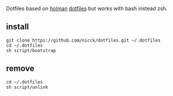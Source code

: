 Dotfiles based on [holman](https://github.com/holman/dotfiles) [dotfiles](http://zachholman.com/2010/08/dotfiles-are-meant-to-be-forked/) but works with bash instead zsh.

## install

    git clone https://github.com/nicck/dotfiles.git ~/.dotfiles
    cd ~/.dotfiles
    sh script/bootstrap

## remove

    cd ~/.dotfiles
    sh script/unlink
